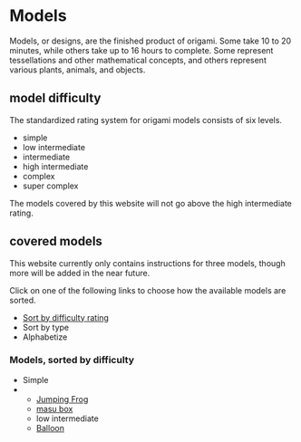 # Models
Models, or designs, are the finished product of origami. 
Some take 10 to 20 minutes, while others take up to 16 hours to complete.
Some represent tessellations and other mathematical concepts, and others represent various plants, animals, and objects.


## model difficulty
The standardized rating system for origami models consists of six levels.

- simple
- low intermediate
- intermediate
- high intermediate
- complex
- super complex

The models covered by this website will not go above the high intermediate rating.


## covered models
This website currently only contains instructions for three models, though more will be added in the near future.

Click on one of the following links to choose how the available models are sorted.

- <a href="javascript:void0" onclick="function(){document.getElementById('dif').style='display:none';}">Sort by difficulty rating</a>
- <a>Sort by type</a>
- <a>Alphabetize</a>

<div id="dif">
 <h3>Models, sorted by difficulty</h3><ul><li>Simple</li><li><ul><li><a href="jumpingfrog.html">Jumping Frog</a></li><li><a href="masubox.html">masu box</a></li></ul>
<ul><li>low intermediate</li><li><a href="/balloon.html">Balloon</a></li></ul>
</div>
